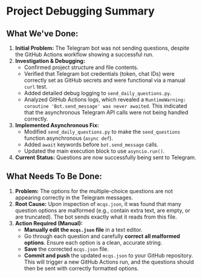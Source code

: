 # Project Debugging Summary

## What We've Done:

1.  **Initial Problem:** The Telegram bot was not sending questions, despite the GitHub Actions workflow showing a successful run.
2.  **Investigation & Debugging:**
    *   Confirmed project structure and file contents.
    *   Verified that Telegram bot credentials (token, chat IDs) were correctly set as GitHub secrets and were functional via a manual `curl` test.
    *   Added detailed debug logging to `send_daily_questions.py`.
    *   Analyzed GitHub Actions logs, which revealed a `RuntimeWarning: coroutine 'Bot.send_message' was never awaited`. This indicated that the asynchronous Telegram API calls were not being handled correctly.
3.  **Implemented Asynchronous Fix:**
    *   Modified `send_daily_questions.py` to make the `send_questions` function asynchronous (`async def`).
    *   Added `await` keywords before `bot.send_message` calls.
    *   Updated the main execution block to use `asyncio.run()`. 
4.  **Current Status:** Questions are now successfully being sent to Telegram.

## What Needs To Be Done:

1.  **Problem:** The options for the multiple-choice questions are not appearing correctly in the Telegram messages.
2.  **Root Cause:** Upon inspection of `mcqs.json`, it was found that many question options are malformed (e.g., contain extra text, are empty, or are truncated). The bot sends exactly what it reads from this file.
3.  **Action Required (Manual):**
    *   **Manually edit the `mcqs.json` file** in a text editor.
    *   Go through each question and carefully **correct all malformed options**. Ensure each option is a clean, accurate string.
    *   **Save** the corrected `mcqs.json` file.
    *   **Commit and push** the updated `mcqs.json` to your GitHub repository. This will trigger a new GitHub Actions run, and the questions should then be sent with correctly formatted options.
